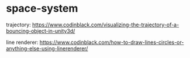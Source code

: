 # space-system

trajectory: https://www.codinblack.com/visualizing-the-trajectory-of-a-bouncing-object-in-unity3d/

line renderer: https://www.codinblack.com/how-to-draw-lines-circles-or-anything-else-using-linerenderer/
